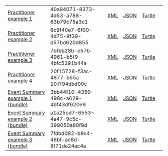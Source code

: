 <table class="list" width="100%">            
            <tr>
                <td><a href="Practitioner-40a94071-8373-4d53-a788-63b79c75a3c1.html">Practitioner example 1</a></td>
                <td>40a94071-8373-4d53-a788-63b79c75a3c1</td>
                <td><a href="Practitioner-40a94071-8373-4d53-a788-63b79c75a3c1.xml.html">XML</a></td>
                <td><a href="Practitioner-40a94071-8373-4d53-a788-63b79c75a3c1.json.html">JSON</a></td>
                <td><a href="Practitioner-40a94071-8373-4d53-a788-63b79c75a3c1.ttl.html">Turtle</a></td>
                <td></td>
            </tr>
            <tr>
                <td><a href="Practitioner-6c9f40e7-6f00-4d75-9f39-d57bd620d855.html">Practitioner example 2</a></td>
                <td>6c9f40e7-6f00-4d75-9f39-d57bd620d855</td>
                <td><a href="Practitioner-6c9f40e7-6f00-4d75-9f39-d57bd620d855.xml.html">XML</a></td>
                <td><a href="Practitioner-6c9f40e7-6f00-4d75-9f39-d57bd620d855.json.html">JSON</a></td>
                <td><a href="Practitioner-6c9f40e7-6f00-4d75-9f39-d57bd620d855.ttl.html">Turtle</a></td>
                <td></td>
            </tr>
            <tr>
                <td><a href="Practitioner-7bfbb28b-e57b-4961-b5f9-4bfc5391b44a.html">Practitioner example 3</a></td>
                <td>7bfbb28b-e57b-4961-b5f9-4bfc5391b44a</td>
                <td><a href="Practitioner-7bfbb28b-e57b-4961-b5f9-4bfc5391b44a.xml.html">XML</a></td>
                <td><a href="Practitioner-7bfbb28b-e57b-4961-b5f9-4bfc5391b44a.json.html">JSON</a></td>
                <td><a href="Practitioner-7bfbb28b-e57b-4961-b5f9-4bfc5391b44a.ttl.html">Turtle</a></td>
                <td></td>
            </tr>            
            <tr>
                <td><a href="Practitioner-20f15728-f3ac-4877-b55a-107f94dbd00c.html">Practitioner example 4</a></td>
                <td>20f15728-f3ac-4877-b55a-107f94dbd00c</td>
                <td><a href="Practitioner-20f15728-f3ac-4877-b55a-107f94dbd00c.xml.html">XML</a></td>
                <td><a href="Practitioner-20f15728-f3ac-4877-b55a-107f94dbd00c.json.html">JSON</a></td>
                <td><a href="Practitioner-20f15728-f3ac-4877-b55a-107f94dbd00c.ttl.html">Turtle</a></td>
                <td></td>
            </tr>
            <tr>
                <td><a href="Bundle-3bb44f10-4350-498c-a629-4bf43df620e9.html">Event Summary example 1 (bundle)</a></td>
                <td>3bb44f10-4350-498c-a629-4bf43df620e9</td>
                <td><a href="Bundle-3bb44f10-4350-498c-a629-4bf43df620e9.xml.html">XML</a></td>
                <td><a href="Bundle-3bb44f10-4350-498c-a629-4bf43df620e9.json.html">JSON</a></td>
                <td><a href="Bundle-3bb44f10-4350-498c-a629-4bf43df620e9.ttl.html">Turtle</a></td>
                <td></td>
            </tr>
            <tr>
                <td><a href="Bundle-a1a25cd7-6553-4a47-9c5c-399050a80f9d.html">Event Summary example 2 (bundle)</a></td>
                <td>a1a25cd7-6553-4a47-9c5c-399050a80f9d</td>
                <td><a href="Bundle-a1a25cd7-6553-4a47-9c5c-399050a80f9d.xml.html">XML</a></td>
                <td><a href="Bundle-a1a25cd7-6553-4a47-9c5c-399050a80f9d.json.html">JSON</a></td>
                <td><a href="Bundle-a1a25cd7-6553-4a47-9c5c-399050a80f9d.ttl.html">Turtle</a></td>
                <td></td>
            </tr>
            <tr>
                <td><a href="Bundle-7fdbd082-b9c4-46bf-ac8d-8f71de24ac4a.html">Event Summary example 3 (bundle)</a></td>
                <td>7fdbd082-b9c4-46bf-ac8d-8f71de24ac4a</td>
                <td><a href="Bundle-7fdbd082-b9c4-46bf-ac8d-8f71de24ac4a.xml.html">XML</a></td>
                <td><a href="Bundle-7fdbd082-b9c4-46bf-ac8d-8f71de24ac4a.json.html">JSON</a></td>
                <td><a href="Bundle-7fdbd082-b9c4-46bf-ac8d-8f71de24ac4a.ttl.html">Turtle</a></td>
                <td></td>
            </tr>
 </table>
